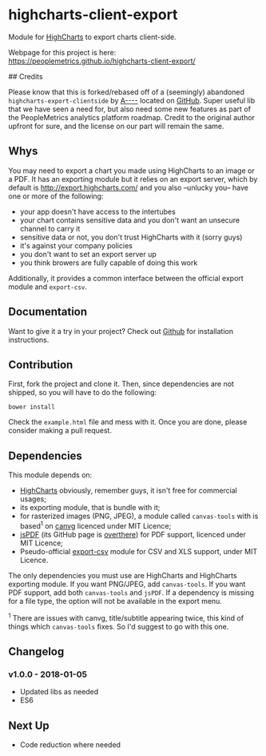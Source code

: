 # highcharts-client-export

Module for [HighCharts](http://www.highcharts.com/) to export charts client-side.

Webpage for this project is here: https://peoplemetrics.github.io/highcharts-client-export/


## Credits


Please know that this is forked/rebased off of a (seemingly) abandoned `highcharts-export-clientside` by [A----](https://github.com/A----)  located on [GitHub](https://github.com/A----/highcharts-export-clientside).
Super useful lib that we have seen a need for, but also need some new features as part of the PeopleMetrics analytics platform roadmap. Credit to the original author upfront for sure, and the license on our part will remain the same.

## Whys

You may need to export a chart you made using HighCharts to an image or a PDF. It has an exporting module but it relies on an export server, which by default is http://export.highcharts.com/ and you also –unlucky you– have one or more of the following:
* your app doesn't have access to the intertubes
* your chart contains sensitive data and you don't want an unsecure channel to carry it
* sensitive data or not, you don't trust HighCharts with it (sorry guys)
* it's against your company policies
* you don't want to set an export server up
* you think browers are fully capable of doing this work

Additionally, it provides a common interface between the official export module and `export-csv`.

## Documentation

Want to give it a try in your project? Check out [Github](https://peoplemetrics.github.io/highcharts-client-export/)
for installation instructions.

## Contribution

First, fork the project and clone it. Then, since dependencies are not shipped, so you will have to do the following:

```(sh)
bower install
```

Check the ```example.html``` file and mess with it. Once you are done, please consider making a pull request.

## Dependencies

This module depends on:
* [HighCharts](http://www.highcharts.com/) obviously, remember guys, it isn't free for commercial usages;
* its exporting module, that is bundle with it;
* for rasterized images (PNG, JPEG), a module called `canvas-tools` with is based<sup>1</sup> on [canvg](https://github.com/gabelerner/canvg) licenced under MIT Licence;
* [jsPDF](https://parall.ax/products/jspdf) (its GitHub page is [overthere](https://github.com/MrRio/jsPDF)) for PDF support, licenced under MIT Licence;
* Pseudo-official [export-csv](https://github.com/highslide-software/export-csv/tree/master) module for CSV and XLS support, under MIT Licence.

The only dependencies you must use are HighCharts and HighCharts exporting module. If you want PNG/JPEG, add `canvas-tools`. If you want PDF support, add both `canvas-tools` and `jsPDF`. If a dependency is missing for a file type, the option will not be available in the export menu.

<sup>1</sup> There are issues with canvg, title/subtitle appearing twice, this kind of things which `canvas-tools` fixes. So I'd suggest to go with this one.

## Changelog

### v1.0.0 - 2018-01-05

* Updated libs as needed
* ES6

## Next Up

* Code reduction where needed
